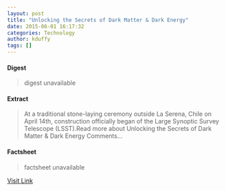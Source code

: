 ```yaml
---
layout: post
title: "Unlocking the Secrets of Dark Matter & Dark Energy"
date: 2015-06-01 16:17:32
categories: Technology
author: kduffy
tags: []
---
```



#### Digest
>digest unavailable

#### Extract
>At a traditional stone-laying ceremony outside La Serena, Chile on April 14th, construction officially began of the Large Synoptic Survey Telescope (LSST).Read more about Unlocking the Secrets of Dark Matter &amp; Dark Energy Comments...

#### Factsheet
>factsheet unavailable

[Visit Link](http://www.pddnet.com/news/2015/06/unlocking-secrets-dark-matter-dark-energy)


